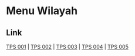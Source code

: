 # Menu Wilayah

## Link

[TPS 001](https://github.com/gigit-pemilu/pemilu-2024-75-gorontalo/tree/main/pileg-dpr/hitung-suara/sub/75-gorontalo/sub/01-gorontalo/sub/01-limboto/sub/1014-polohungo/sub/001-tps)
 | 
[TPS 002](https://github.com/gigit-pemilu/pemilu-2024-75-gorontalo/tree/main/pileg-dpr/hitung-suara/sub/75-gorontalo/sub/01-gorontalo/sub/01-limboto/sub/1014-polohungo/sub/002-tps)
 | 
[TPS 003](https://github.com/gigit-pemilu/pemilu-2024-75-gorontalo/tree/main/pileg-dpr/hitung-suara/sub/75-gorontalo/sub/01-gorontalo/sub/01-limboto/sub/1014-polohungo/sub/003-tps)
 | 
[TPS 004](https://github.com/gigit-pemilu/pemilu-2024-75-gorontalo/tree/main/pileg-dpr/hitung-suara/sub/75-gorontalo/sub/01-gorontalo/sub/01-limboto/sub/1014-polohungo/sub/004-tps)
 | 
[TPS 005](https://github.com/gigit-pemilu/pemilu-2024-75-gorontalo/tree/main/pileg-dpr/hitung-suara/sub/75-gorontalo/sub/01-gorontalo/sub/01-limboto/sub/1014-polohungo/sub/005-tps)

